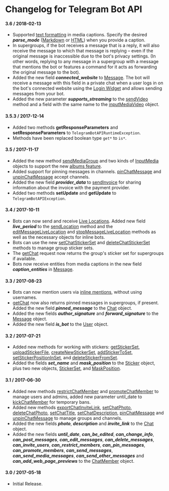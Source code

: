 # Changelog for Telegram Bot API

#### 3.6 / 2018-02-13

* Supported [text formatting](https://core.telegram.org/bots/api#formatting-options) in media captions. Specify the desired ***parse_mode*** ([Markdown](https://core.telegram.org/bots/api#markdown-style) or [HTML](https://core.telegram.org/bots/api#html-style)) when you provide a caption.
* In supergroups, if the bot receives a message that is a reply, it will also receive the message to which that message is replying – even if the original message is inaccessible due to the bot's privacy settings. (In other words, replying to any message in a supergroup with a message that mentions the bot or features a command for it acts as forwarding the original message to the bot).
* Added the new field ***connected_website*** to [Message](https://core.telegram.org/bots/api#message). The bot will receive a message with this field in a private chat when a user logs in on the bot's connected website using the [Login Widget](https://core.telegram.org/widgets/login) and allows sending messages from your bot.
* Added the new parameter ***supports_streaming*** to the [sendVideo](https://core.telegram.org/bots/api#sendvideo) method and a field with the same name to the [inputMediaVideo](https://core.telegram.org/bots/api#inputmediavideo) object.

#### 3.5.3 / 2017-12-14

* Added two methods **getResponseParameters** and **setResponseParameters** to `TelegramBotAPIRuntimeException`.
* Methods have been replaced boolean type `get*` to `is*`.

#### 3.5 / 2017-11-17

* Added the new method [sendMediaGroup](https://core.telegram.org/bots/api#sendmediagroup) and two kinds of [InputMedia](https://core.telegram.org/bots/api#inputmedia) objects to support the new [albums feature](https://telegram.org/blog/albums-saved-messages).
* Added support for pinning messages in channels. [pinChatMessage](https://core.telegram.org/bots/api#pinchatmessage) and [unpinChatMessage](https://core.telegram.org/bots/api#unpinchatmessage) accept channels.
* Added the new field ***provider_data*** to [sendInvoice](https://core.telegram.org/bots/api#sendinvoice) for sharing information about the invoice with the payment provider.
* Added two methods **setUpdate** and **getUpdate** to `TelegramBotAPIException`.

#### 3.4 / 2017-10-11

* Bots can now send and receive [Live Locations](https://telegram.org/blog/live-locations). Added new field ***live_period*** to the [sendLocation](https://core.telegram.org/bots/api#sendlocation) method and the [editMessageLiveLocation](https://core.telegram.org/bots/api#editmessagelivelocation) and [stopMessageLiveLocation](https://core.telegram.org/bots/api#stopmessagelivelocation) methods as well as the necessary objects for inline bots.
* Bots can use the new [setChatStickerSet](https://core.telegram.org/bots/api#setchatstickerset) and [deleteChatStickerSet](https://core.telegram.org/bots/api#deletechatstickerset) methods to manage group sticker sets.
* The [getChat](https://core.telegram.org/bots/api#getchat) request now returns the group's sticker set for supergroups if available.
* Bots now receive entities from media captions in the new field ***caption_entities*** in [Message](https://core.telegram.org/bots/api#message).

#### 3.3 / 2017-08-23

* Bots can now mention users via [inline mentions](https://core.telegram.org/bots/api#formatting-options), without using usernames.
* [getChat](https://core.telegram.org/bots/api#getchat) now also returns pinned messages in supergroups, if present. Added the new field ***pinned_message*** to the [Chat](https://core.telegram.org/bots/api#chat) object.
* Added the new fields ***author_signature*** and ***forward_signature*** to the [Message](https://core.telegram.org/bots/api#message) object.
* Added the new field ***is_bot*** to the [User](https://core.telegram.org/bots/api#user) object.

#### 3.2 / 2017-07-21

* Added new methods for working with stickers: [getStickerSet](https://core.telegram.org/bots/api#getstickerset), [uploadStickerFile](https://core.telegram.org/bots/api#uploadstickerfile), [createNewStickerSet](https://core.telegram.org/bots/api#createnewstickerset), [addStickerToSet](https://core.telegram.org/bots/api#addstickertoset), [setStickerPositionInSet](https://core.telegram.org/bots/api#setstickerpositioninset), and [deleteStickerFromSet](https://core.telegram.org/bots/api#deletestickerfromset).
* Added the fields ***set_name*** and ***mask_position*** to the [Sticker](https://core.telegram.org/bots/api#sticker) object, plus two new objects, [StickerSet](https://core.telegram.org/bots/api#stickerset), and [MaskPosition](https://core.telegram.org/bots/api#maskposition).

#### 3.1 / 2017-06-30

* Added new methods [restrictChatMember](https://core.telegram.org/bots/api#restrictchatmember) and [promoteChatMember](https://core.telegram.org/bots/api#promotechatmember) to manage users and admins, added new parameter until_date to [kickChatMember](https://core.telegram.org/bots/api#kickchatmember) for temporary bans.
* Added new methods [exportChatInviteLink](https://core.telegram.org/bots/api#exportchatinvitelink), [setChatPhoto](https://core.telegram.org/bots/api#setchatphoto), [deleteChatPhoto](https://core.telegram.org/bots/api#deletechatphoto), [setChatTitle](https://core.telegram.org/bots/api#setchattitle), [setChatDescription](https://core.telegram.org/bots/api#setchatdescription), [pinChatMessage](https://core.telegram.org/bots/api#pinchatmessage) and [unpinChatMessage](https://core.telegram.org/bots/api#unpinchatmessage) to manage groups and channels.
* Added the new fields ***photo***, ***description*** and ***invite_link*** to the [Chat]() object.
* Added the new fields ***until_date***, ***can_be_edited***, ***can_change_info***, ***can_post_messages***, ***can_edit_messages***, ***can_delete_messages***, ***can_invite_users***, ***can_restrict_members***, ***can_pin_messages***, ***can_promote_members***, ***can_send_messages***, ***can_send_media_messages***, ***can_send_other_messages*** and ***can_add_web_page_previews*** to the [ChatMember]() object.

#### 3.0 / 2017-05-18

* Initial Release.
